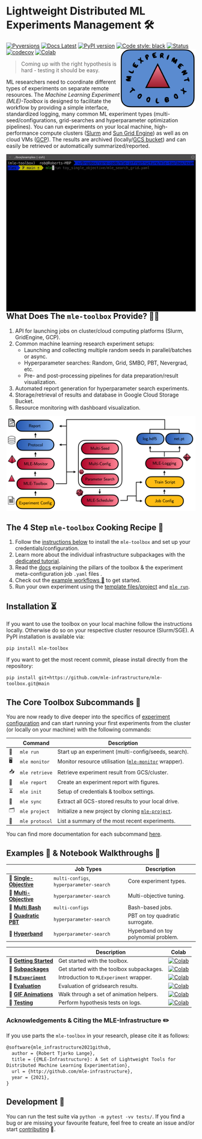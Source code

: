 # Lightweight Distributed ML Experiments Management 🛠️
[![Pyversions](https://img.shields.io/pypi/pyversions/mle-toolbox.svg?style=flat-square)](https://pypi.python.org/pypi/mle-toolbox)
[![Docs Latest](https://img.shields.io/badge/docs-dev-blue.svg)](https://mle-infrastructure.github.io/)
[![PyPI version](https://badge.fury.io/py/mle-toolbox.svg)](https://badge.fury.io/py/mle-toolbox)
[![Code style: black](https://img.shields.io/badge/code%20style-black-000000.svg)](https://github.com/psf/black)
[![Status](https://github.com/mle-infrastructure/mle-toolbox/workflows/Python%20tests/badge.svg)](https://github.com/mle-infrastructure/mle-toolbox/actions?query=workflow%3A"Python+tests")
[![codecov](https://codecov.io/gh/mle-infrastructure/mle-toolbox/branch/main/graph/badge.svg?token=0B56UIWGX3)](https://codecov.io/gh/mle-infrastructure/mle-toolbox)
[![Colab](https://colab.research.google.com/assets/colab-badge.svg)](https://colab.research.google.com/github/mle-infrastructure/mle-toolbox/blob/main/notebooks/getting_started.ipynb)
<a href="https://github.com/mle-infrastructure/mle-toolbox/blob/main/docs/logo_transparent.png?raw=true"><img src="https://github.com/mle-infrastructure/mle-toolbox/blob/main/docs/logo_transparent.png?raw=true" width="200" align="right" /></a>

> Coming up with the right hypothesis is hard - testing it should be easy.

ML researchers need to coordinate different types of experiments on separate remote resources. The *Machine Learning Experiment (MLE)-Toolbox* is designed to facilitate the workflow by providing a simple interface, standardized logging, many common ML experiment types (multi-seed/configurations, grid-searches and hyperparameter optimization pipelines). You can run experiments on your local machine, high-performance compute clusters ([Slurm](https://slurm.schedmd.com/overview.html) and [Sun Grid Engine](http://bioinformatics.mdc-berlin.de/intro2UnixandSGE/sun_grid_engine_for_beginners/README.html)) as well as on cloud VMs ([GCP](https://cloud.google.com/gcp/)). The results are archived (locally/[GCS bucket](https://cloud.google.com/products/storage/)) and can easily be retrieved or automatically summarized/reported.

<a href="https://github.com/mle-infrastructure/mle-toolbox/blob/main/docs/mle_run.gif?raw=true"><img src="https://github.com/mle-infrastructure/mle-toolbox/blob/main/docs/mle_run.gif?raw=true" width="850" align="right" /></a><br>


## What Does The `mle-toolbox` Provide? 🧑‍🔧

1. API for launching jobs on cluster/cloud computing platforms (Slurm, GridEngine, GCP).
2. Common machine learning research experiment setups:
    - Launching and collecting multiple random seeds in parallel/batches or async.
    - Hyperparameter searches: Random, Grid, SMBO, PBT, Nevergrad, etc.
    - Pre- and post-processing pipelines for data preparation/result visualization.
3. Automated report generation for hyperparameter search experiments.
4. Storage/retrieval of results and database in Google Cloud Storage Bucket.
5. Resource monitoring with dashboard visualization.

![](https://github.com/mle-infrastructure/mle-toolbox/blob/main/docs/mle_toolbox_structure.png?raw=true)<br>

## The 4 Step `mle-toolbox` Cooking Recipe 🍲

1. Follow the [instructions below](https://github.com/mle-infrastructure/mle-toolbox#installation-) to install the `mle-toolbox` and set up your credentials/configuration.
2. Learn more about the individual infrastructure subpackages with the [dedicated tutorial](https://github.com/mle-infrastructure/mle-tutorial).
3. Read the [docs](https://mle-infrastructure.github.io) explaining the pillars of the toolbox & the experiment meta-configuration job `.yaml` files .
4. Check out the [example workflows 📄](https://github.com/mle-infrastructure/mle-toolbox#examples---notebook-walkthroughs-) to get started.
5. Run your own experiment using the [template files/project](https://github.com/mle-infrastructure/mle-project) and [`mle run`](https://mle-infrastructure.github.io/mle_toolbox/toolbox).


## Installation ⏳

If you want to use the toolbox on your local machine follow the instructions locally. Otherwise do so on your respective cluster resource (Slurm/SGE). A PyPI installation is available via:

```
pip install mle-toolbox
```

If you want to get the most recent commit, please install directly from the repository:

```
pip install git+https://github.com/mle-infrastructure/mle-toolbox.git@main
```

## The Core Toolbox Subcommands 🌱

You are now ready to dive deeper into the specifics of [experiment configuration](https://mle-infrastructure.github.io/mle_toolbox/experiments/) and can start running your first experiments from the cluster (or locally on your machine) with the following commands:

|   | Command              |        Description                                                        |
|-----------| -------------------------- | -------------------------------------------------------------- |
|🚀| `mle run`      | Start up an experiment (multi-config/seeds, search).              |
|🖥️| `mle monitor`       | Monitor resource utilisation ([`mle-monitor`](https://github.com/mle-infrastructure/mle-monitor) wrapper).              |
|📥	| `mle retrieve`       | Retrieve experiment result from GCS/cluster.              |
|💌| `mle report`       | Create an experiment report with figures.              |
|⏳| `mle init`       | Setup of credentials & toolbox settings.              |
|🔄| `mle sync`       | Extract all GCS-stored results to your local drive.              |
|🗂| `mle project`    | Initialize a new project by cloning [`mle-project`](https://github.com/mle-infrastructure/mle-project).   
|📝| `mle protocol`    | List a summary of the most recent experiments.

You can find more documentation for each subcommand [here](https://mle-infrastructure.github.io/mle_toolbox/subcommands/).

## Examples 📄 & Notebook Walkthroughs 📓

|              | Job Types|        Description                                                        |
| -------------------------- |-------------- | -------------------------------------------------------------- |
| 📄 **[Single-Objective](https://github.com/mle-infrastructure/mle-toolbox/tree/main/examples/toy_single_objective)** |  `multi-configs`, `hyperparameter-search`     | Core experiment types.              |
| 📄 **[Multi-Objective](https://github.com/mle-infrastructure/mle-toolbox/tree/main/examples/toy_multi_objective)**       | `hyperparameter-search`     | Multi-objective tuning. |
|  📄 **[Multi Bash](https://github.com/mle-infrastructure/mle-toolbox/tree/main/examples/bash_multi_config)**      | `multi-configs`     | Bash-based jobs.                        |
| 📄 **[Quadratic PBT](https://github.com/mle-infrastructure/mle-toolbox/tree/main/examples/pbt_quadratic)**            | `hyperparameter-search`    | PBT on toy quadratic surrogate.                          |
| 📄 **[Hyperband](https://github.com/mle-infrastructure/mle-toolbox/tree/main/examples/hyperband_mlp)**            | `hyperparameter-search`    | Hyperband on toy polynomial problem.                          |

|              | Description|        Colab                                                        |
| -------------------------- |-------------- | -------------------------------------------------------------- |
| 📓 **[Getting Started](https://github.com/mle-infrastructure/mle-toolbox/tree/main/notebooks/getting_started.ipynb)**          |  Get started with the toolbox. | [![Colab](https://colab.research.google.com/assets/colab-badge.svg)](https://colab.research.google.com/github/mle-infrastructure/mle-toolbox/blob/main/notebooks/getting_started.ipynb)
| 📓 **[Subpackages](https://github.com/mle-infrastructure/mle-tutorial/tree/main/tutorial.ipynb)**          |  Get started with the toolbox subpackages. | [![Colab](https://colab.research.google.com/assets/colab-badge.svg)](https://colab.research.google.com/github/mle-infrastructure/mle-tutorial/blob/main/tutorial.ipynb)
| 📓 **[`MLExperiment`](https://github.com/mle-infrastructure/mle-toolbox/tree/main/notebooks/mle_experiment.ipynb)**          |  Introduction to `MLExperiment` wrapper. | [![Colab](https://colab.research.google.com/assets/colab-badge.svg)](https://colab.research.google.com/github/mle-infrastructure/mle-toolbox/blob/main/notebooks/mle_experiment.ipynb)
| 📓 **[Evaluation](https://github.com/mle-infrastructure/mle-toolbox/tree/main/notebooks/evaluate_results.ipynb)**          |  Evaluation of gridsearch results. | [![Colab](https://colab.research.google.com/assets/colab-badge.svg)](https://colab.research.google.com/github/mle-infrastructure/mle-toolbox/blob/main/notebooks/evaluate_results.ipynb)
| 📓 **[GIF Animations](https://github.com/mle-infrastructure/mle-toolbox/tree/main/notebooks/animate_results.ipynb)** |  Walk through a set of animation helpers.      | [![Colab](https://colab.research.google.com/assets/colab-badge.svg)](https://colab.research.google.com/github/mle-infrastructure/mle-toolbox/blob/main/notebooks/animate_results.ipynb)
| 📓 **[Testing](https://github.com/mle-infrastructure/mle-toolbox/tree/main/notebooks/hypothesis_testing.ipynb)**     | Perform hypothesis tests on logs.        | [![Colab](https://colab.research.google.com/assets/colab-badge.svg)](https://colab.research.google.com/github/mle-infrastructure/mle-toolbox/blob/main/notebooks/hypothesis_testing.ipynb)


### Acknowledgements & Citing the MLE-Infrastructure ✏️

If you use parts the `mle-toolbox` in your research, please cite it as follows:

```
@software{mle_infrastructure2021github,
  author = {Robert Tjarko Lange},
  title = {{MLE-Infrastructure}: A Set of Lightweight Tools for Distributed Machine Learning Experimentation},
  url = {http://github.com/mle-infrastructure},
  year = {2021},
}
```

## Development 👷

You can run the test suite via `python -m pytest -vv tests/`. If you find a bug or are missing your favourite feature, feel free to create an issue and/or start [contributing](CONTRIBUTING.md) 🤗.
